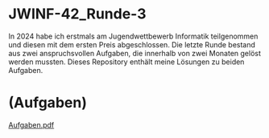 # JWINF-42_Runde-3
In 2024 habe ich erstmals am Jugendwettbewerb Informatik teilgenommen und diesen mit dem ersten Preis abgeschlossen. Die letzte Runde bestand aus zwei anspruchsvollen Aufgaben, die innerhalb von zwei Monaten gelöst werden mussten.  Dieses Repository enthält meine Lösungen zu beiden Aufgaben. 

# (Aufgaben)
[Aufgaben.pdf](https://github.com/user-attachments/files/18643077/Aufgaben.pdf)
